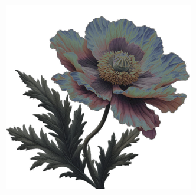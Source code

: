 <div align="center">
    <picture>
     <img alt="The Morpheus Language Programming" src="https://github.com/morpheus-language/.github/blob/69008121f1c282afd8b3db55fae44a4a825bfe8d/images/pavot_chromatique.png">
    </picture>

</div>
